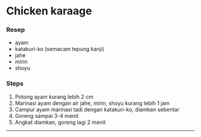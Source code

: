 # Chicken karaage

### Resep
- ayam
- katakuri-ko (semacam tepung kanji)
- jahe
- mirin
- shoyu

### Steps
1. Potong ayam kurang lebih 2 cm
2. Marinasi ayam dengan air jahe, mirin, shoyu kurang lebih 1 jam
3. Campur ayam marinasi tadi dengan katakuri-ko, diamkan sebentar
4. Goreng sampai 3-4 menit
5. Angkat diamkan, goreng lagi 2 menit

---

